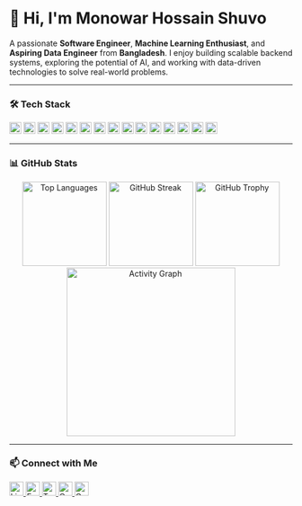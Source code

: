 <!-- Introduction -->
<h1 align="left">👋 Hi, I'm Monowar Hossain Shuvo</h1>

<p align="left">
  A passionate <strong>Software Engineer</strong>, <strong>Machine Learning Enthusiast</strong>, and <strong>Aspiring Data Engineer</strong> from <strong>Bangladesh</strong>.  
  I enjoy building scalable backend systems, exploring the potential of AI, and working with data-driven technologies to solve real-world problems.
</p>

---

<!-- Technologies & Tools -->
### 🛠️ Tech Stack

<div align="left">
  <!-- Languages & Frameworks -->
  <img src="https://img.shields.io/badge/Python-3776AB?logo=python&logoColor=white&style=for-the-badge" height="21" alt="Python" />
  <img src="https://img.shields.io/badge/FastAPI-009688?logo=fastapi&logoColor=white&style=for-the-badge" height="21" alt="FastAPI" />
  <img src="https://img.shields.io/badge/Laravel-FF2D20?logo=laravel&logoColor=white&style=for-the-badge" height="21" alt="Laravel" />
  <img src="https://img.shields.io/badge/React-61DAFB?logo=react&logoColor=black&style=for-the-badge" height="21" alt="React" />

  <!-- Databases -->
  <img src="https://img.shields.io/badge/MySQL-4479A1?logo=mysql&logoColor=white&style=for-the-badge" height="21" alt="MySQL" />
  <img src="https://img.shields.io/badge/PostgreSQL-4169E1?logo=postgresql&logoColor=white&style=for-the-badge" height="21" alt="PostgreSQL" />
  <img src="https://img.shields.io/badge/MongoDB-47A248?logo=mongodb&logoColor=white&style=for-the-badge" height="21" alt="MongoDB" />
  <img src="https://img.shields.io/badge/Redis-DC382D?logo=redis&logoColor=white&style=for-the-badge" height="21" alt="Redis" />

  <!-- Tools -->
  <img src="https://img.shields.io/badge/Docker-2496ED?logo=docker&logoColor=white&style=for-the-badge" height="21" alt="Docker" />
  <img src="https://img.shields.io/badge/Git-F05032?logo=git&logoColor=white&style=for-the-badge" height="21" alt="Git" />
  <img src="https://img.shields.io/badge/AWS-232F3E?style=for-the-badge&logoColor=FF9900" height="21" alt="AWS" />

  <!-- Data & ML -->
  <img src="https://img.shields.io/badge/NumPy-4B8BBE?logo=numpy&logoColor=white&style=for-the-badge" height="21" alt="NumPy" />
  <img src="https://img.shields.io/badge/Pandas-130754?logo=pandas&logoColor=white&style=for-the-badge" height="21" alt="Pandas" />
  <img src="https://img.shields.io/badge/scikit--learn-F7931E?logo=scikitlearn&logoColor=white&style=for-the-badge" height="21" alt="Scikit-learn" />
  <img src="https://img.shields.io/badge/PyTorch-EE4C2C?logo=pytorch&logoColor=white&style=for-the-badge" height="21" alt="PyTorch" />
</div>

---

<!-- GitHub Stats -->
### 📊 GitHub Stats

<div align="center">
  <img src="https://github-readme-stats.vercel.app/api/top-langs?username=shuvomonowar00&locale=en&hide_title=false&layout=compact&card_width=320&langs_count=5&theme=vue&hide_border=false" height="150" alt="Top Languages" />
  <img src="https://streak-stats.demolab.com?user=shuvomonowar00&locale=en&mode=daily&theme=vue&hide_border=false&border_radius=5" height="150" alt="GitHub Streak" />
  <img src="https://github-profile-trophy.vercel.app?username=shuvomonowar00&theme=flat&row=1&margin-w=8&margin-h=8" height="150" alt="GitHub Trophy" />
  <img src="https://github-readme-activity-graph.vercel.app/graph?username=shuvomonowar00&radius=16&theme=github-light&area=true&custom_title=Contribution%20Graph" height="300" alt="Activity Graph" />
</div>

---

<!-- Contact -->
### 📫 Connect with Me

<div align="left">
  <a href="https://www.linkedin.com/in/shuvomonowar00/" target="_blank">
    <img src="https://img.shields.io/static/v1?message=LinkedIn&logo=linkedin&label=&color=0077B5&logoColor=white&labelColor=&style=flat" height="25" alt="LinkedIn" />
  </a>
  <a href="https://www.facebook.com/shuvomonowar00/" target="_blank">
    <img src="https://img.shields.io/static/v1?message=Facebook&logo=facebook&label=&color=1877F2&logoColor=white&labelColor=&style=flat" height="25" alt="Facebook" />
  </a>
  <a href="https://x.com/shuvomonowar00" target="_blank">
    <img src="https://img.shields.io/static/v1?message=Twitter&logo=twitter&label=&color=1DA1F2&logoColor=white&labelColor=&style=flat" height="25" alt="Twitter" />
  </a>
  <a href="mailto:monowar1611998@outlook.com">
    <img src="https://img.shields.io/static/v1?message=Outlook&logo=microsoft-outlook&label=&color=0078D4&logoColor=white&labelColor=&style=flat" height="25" alt="Outlook" />
  </a>
  <a href="mailto:monowar1611998@gmail.com">
    <img src="https://img.shields.io/static/v1?message=Gmail&logo=gmail&label=&color=D14836&logoColor=white&labelColor=&style=flat" height="25" alt="Gmail" />
  </a>
</div>
